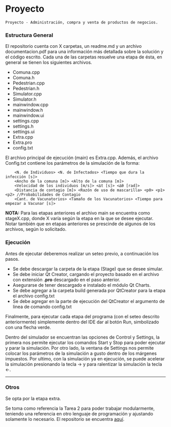 # Proyecto

	Proyecto - Administración, compra y venta de productos de negocios.

### Estructura General

El repositorio cuenta con X carpetas, un readme.md y un archivo documentacion.pdf para una información más detallada sobre la solución y el código escrito. Cada una de las carpetas resuelve una etapa de ésta, en general se tienen los siguientes archivos.

- Comuna.cpp
- Comuna.h
- Pedestrian.cpp
- Pedestrian.h
- Simulator.cpp
- Simulator.h
- mainwindow.cpp
- mainwindow.h
- mainwindow.ui
- settings.cpp
- settings.h
- settings.ui
- Extra.cpp
- Extra.pro
- config.txt

El archivo principal de ejecución (main) es Extra.cpp. Además, el archivo Config.txt contiene los parámetros de la simulación de la forma:

		<N. de Individuos> <N. de Infectados> <Tiempo que dura la infección [s]> 
		<Ancho de la comuna [m]> <Alto de la comuna [m]>
		<Velocidad de los individuos [m/s]> <∆t [s]> <∆θ [rad]>
		<Distancia de contagio [m]> <Razón de uso de mascarilla> <p0> <p1> <p2> //Probabilidades de Contagio
		<Cant. de Vacunatorios> <Tamaño de los Vacunatorios> <Tiempo para empezar a Vacunar [s]>

**NOTA:** Para las etapas anteriores el archivo main se encuentra como stageX.cpp, donde X varía según la etapa en la que se desee ejecutar. Notar también que en etapas anteriores se prescinde de algunos de los archivos, según lo solicitado.

### Ejecución

Antes de ejecutar deberemos realizar un seteo previo, a continuación los pasos. 

- Se debe descargar la carpeta de la etapa (Stage) que se desee simular.
- Se debe iniciar Qt Creator, cargando el proyecto basado en el archivo con extensión **.pro** descargado en el paso anterior.
- Asegurarse de tener descargado e instalado el módulo Qt Charts. 
- Se debe agregar a la carpeta build generada por QtCreator para la etapa el archivo config.txt
- Se debe agregar en la parte de ejecución del QtCreator el argumento de linea de comando config.txt

Finalmente, para ejecutar cada etapa del programa (con el seteo descrito anteriormente) simplemente dentro del IDE dar al botón Run, simbolizado con una flecha verde.

Dentro del simulador se encuentran las opciones de Control y Settings, la primera nos permite ejecutar los comandos Start y Stop para poder ejecutar y parar la simulación. Por otro lado, la ventana de Settings nos permite colocar los parámetros de la simulación a gusto dentro de los márgenes impuestos. Por ultimo, con la simulación ya en ejecución, se puede acelerar la simulación presionando la tecla &#8594; y para ralentizar la simulación la tecla &#8592;.

---
### Otros
  Se opta por la etapa extra.

  Se toma como referencia la Tarea 2 para poder trabajar modularmente, teniendo una referencia en otro lenguaje de programación y ajustando solamente lo necesario. El repositorio se encuentra [aquí](https://gitlab.com/gt12-elo329/andrade.miguel-cruces.manuel-pizarro.kevin-troncoso.pablo-tarea2.2021.1).
